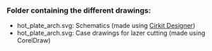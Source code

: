 ### Folder containing the different drawings:
- hot_plate_arch.svg: Schematics (made using [Cirkit Designer](app.cirkitdesigner.com))
- hot_plate_arch.svg: Case drawings for lazer cutting (made using CorelDraw)
